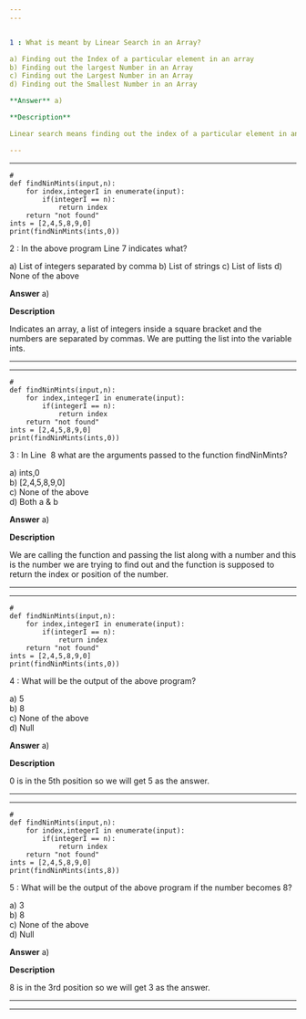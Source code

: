 ```yaml
---
---


1 : What is meant by Linear Search in an Array?  

a) Finding out the Index of a particular element in an array  
b) Finding out the largest Number in an Array  
c) Finding out the Largest Number in an Array  
d) Finding out the Smallest Number in an Array  

**Answer** a) 

**Description**

Linear search means finding out the index of a particular element in an Array. It is one of the simplest forms of search option and the goal is to finding out something.  

---
```

---


```
#
def findNinMints(input,n):
    for index,integerI in enumerate(input):
        if(integerI == n):
            return index
    return "not found"
ints = [2,4,5,8,9,0]
print(findNinMints(ints,0))
```

2 : In the above program Line 7 indicates what?

a) List of integers separated by comma
b) List of strings
c) List of lists
d) None of the above

**Answer** a) 

**Description**

Indicates an array, a list of integers inside a square bracket and the numbers are separated by commas. We are putting the list into the variable ints.  

---
---


```
#
def findNinMints(input,n):
    for index,integerI in enumerate(input):
        if(integerI == n):
            return index
    return "not found"
ints = [2,4,5,8,9,0]
print(findNinMints(ints,0))
```

3 : In Line  8 what are the arguments passed to the function findNinMints?  

a) ints,0  
b) [2,4,5,8,9,0]  
c) None of the above  
d) Both a & b  

**Answer** a) 

**Description**

We are calling the function and passing the list along with a number and this is the number we are trying to find out and the function is supposed to return the index or position of the number.

---
---


```
#
def findNinMints(input,n):
    for index,integerI in enumerate(input):
        if(integerI == n):
            return index
    return "not found"
ints = [2,4,5,8,9,0]
print(findNinMints(ints,0))
```

4 : What will be the output of the above program?  

a) 5  
b) 8  
c) None of the above  
d) Null  

**Answer** a) 

**Description**

0 is in the 5th position so we will get 5 as the answer.

---
---


```
#
def findNinMints(input,n):
    for index,integerI in enumerate(input):
        if(integerI == n):
            return index
    return "not found"
ints = [2,4,5,8,9,0]
print(findNinMints(ints,8))
```

5 : What will be the output of the above program if the number becomes 8?  

a) 3  
b) 8  
c) None of the above  
d) Null  

**Answer** a) 

**Description**

8 is in the 3rd position so we will get 3 as the answer.

---
---


```


